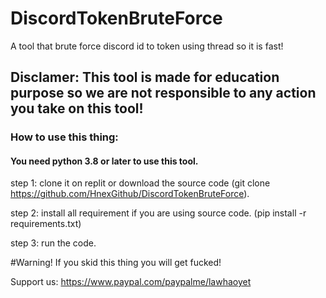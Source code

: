 # DiscordTokenBruteForce
A tool that brute force discord id to token using thread so it is fast!

## Disclamer: This tool is made for education purpose so we are not responsible to any action you take on this tool!


### How to use this thing: 

#### You need python 3.8 or later to use this tool.


step 1: clone it on replit or download the source code (git clone https://github.com/HnexGithub/DiscordTokenBruteForce).

step 2: install all requirement if you are using source code. (pip install -r requirements.txt)

step 3: run the code.





#Warning! If you skid this thing you will get fucked!





Support us: https://www.paypal.com/paypalme/lawhaoyet
